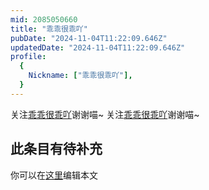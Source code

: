 ```yaml
---
mid: 2085050660
title: "乖乖很乖吖"
pubDate: "2024-11-04T11:22:09.646Z"
updatedDate: "2024-11-04T11:22:09.646Z"
profile:
  {
    Nickname: ["乖乖很乖吖"],
  }
---
```


关注[乖乖很乖吖](https://space.bilibili.com/2085050660)谢谢喵~ 关注[乖乖很乖吖](https://space.bilibili.com/2085050660)谢谢喵~

## 此条目有待补充
你可以在[这里](https://github.com/Yuhanawa/VTuber.ICU/edit/master/src/content/v/乖乖很乖吖/index.md)编辑本文
